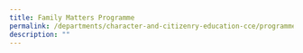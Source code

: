 ```yaml
---
title: Family Matters Programme
permalink: /departments/character-and-citizenry-education-cce/programmes/family-matters-programme/
description: ""
---
```

